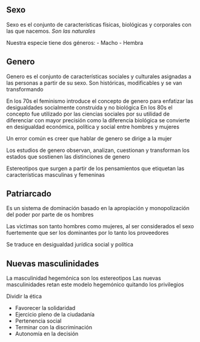 ## Sexo 

Sexo es el conjunto de características físicas, biológicas y corporales con las que nacemos. *Son las naturales*

Nuestra especie tiene dos géneros:
	- Macho
	- Hembra
## Genero

Genero es el conjunto de características sociales y culturales asignadas a las personas a partir de su sexo. Son históricas, modificables y se van transformando

En los 70s el feminismo introduce el concepto de genero para enfatizar las desigualdades socialmente construida y no biológica
En los 80s el concepto fue utilizado por las ciencias sociales por su utilidad de diferenciar con mayor precisión como la diferencia biológica se convierte en desigualdad económica, política y social entre hombres y mujeres

Un error común es creer que hablar de genero se dirige a la mujer

Los estudios de genero observan, analizan, cuestionan y transforman los estados que sostienen las distinciones de genero 

Estereotipos que surgen a partir de los pensamientos que etiquetan las características masculinas y femeninas

## Patriarcado

Es un sistema de dominación basado en la apropiación y monopolización del poder por parte de os hombres

Las victimas son tanto hombres como mujeres, al ser considerados el sexo fuertemente que ser los dominantes por lo tanto los proveedores

Se traduce en desigualdad jurídica social y política

## Nuevas masculinidades

La masculinidad hegemónica son los estereotipos
Las nuevas masculinidades retan este modelo hegemónico quitando los privilegios

Dividir la ética
- Favorecer la solidaridad
- Ejercicio pleno de la ciudadanía
- Pertenencia social
- Terminar con la discriminación
- Autonomía en la decisión